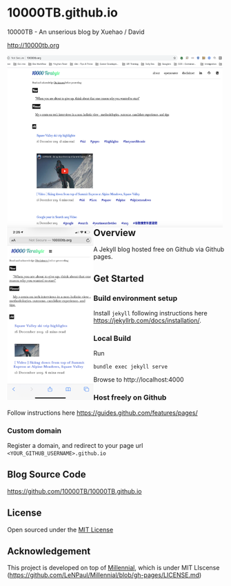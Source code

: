 # 10000TB.github.io

10000TB - An unserious blog by Xuehao / David

http://10000tb.org

<div style="width:100%; height:auto;">
<img src="https://github.com/10000TB/10000TB.github.io/blob/master/assets/img/10000tb_oreview_web.png" data-canonical-src="https://github.com/10000TB/10000TB.github.io/blob/master/assets/img/10000tb_oreview_web.png" width="500" height="400" style="position:relative; float:left;" />

<img src="https://github.com/10000TB/10000TB.github.io/blob/master/assets/img/10000tb_preview_mobile.png" data-canonical-src="https://github.com/10000TB/10000TB.github.io/blob/master/assets/img/10000tb_preview_mobile.png" width="200" height="400" style="position:relative; float:left;" />

</div>

## Overview

A Jekyll blog hosted free on Github via Github pages.

## Get Started

### Build environment setup

Install `jekyll` following instructions here https://jekyllrb.com/docs/installation/.

### Local Build

Run

```
bundle exec jekyll serve
```

Browse to http://localhost:4000

### Host freely on Github

Follow instructions here https://guides.github.com/features/pages/

### Custom domain

Register a domain, and redirect to your page url  `<YOUR_GITHUB_USERNAME>.github.io`

## Blog Source Code

https://github.com/10000TB/10000TB.github.io

## License

Open sourced under the [MIT License](https://github.com/10000TB/10000TB.github.io/blob/master/LICENSE.md)

## Acknowledgement


This project is developed on top of [Millennial](https://github.com/10000TB/10000TB.github.io/blob/master/UPSTREAM.README.md), which is under MIT LIscense (https://github.com/LeNPaul/Millennial/blob/gh-pages/LICENSE.md)
